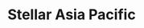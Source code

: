---
layout: child_layout/case_studies_item
title: Stellar Asia Pacific
permalink: /case-studies/stellar-asia-pacific/
content_type: case_study
featured_on_homepage: true
feature_order: 2
feature_image: /assets/img/content/case-studies/stellar@2x.jpg

vision: <p>Stellar is Australia’s largest multi-channel customer contact centre group and the most awarded business in their sector looking after a large number of Australia’s most recognised brands across government and commercial enterprise. With 4,500 employees across the region and a rapid growth strategy, their executive team believed their brand did not reflect the evolving organisation and where the business needed to be positioned for the future.</p>

strategy_execution: <p>We undertook extensive research into their market and spent weeks absorbing their culture through meetings with the CEO and leadership team down to frontline staff around Australia.</p><p>We talked to their customers and delved deep into their organisational structure. Out of this we developed a new Brand in conjunction with their lead team. Stellar is very much a people business and they wanted to reflect who they were in an emotional sense. To provide this, we developed a Brand Story so that any staff member could understand and be proud of Stellar’s values and vision.</p>

testimonial_id: 1

media:
  - src: /assets/img/content/case-studies/stellar-2@2x.png
    video: https://player.vimeo.com/video/126345386
  - src: /assets/img/content/case-studies/stellar@2x.jpg
  - src: /assets/img/content/case-studies/stellar-women@2x.jpg
---